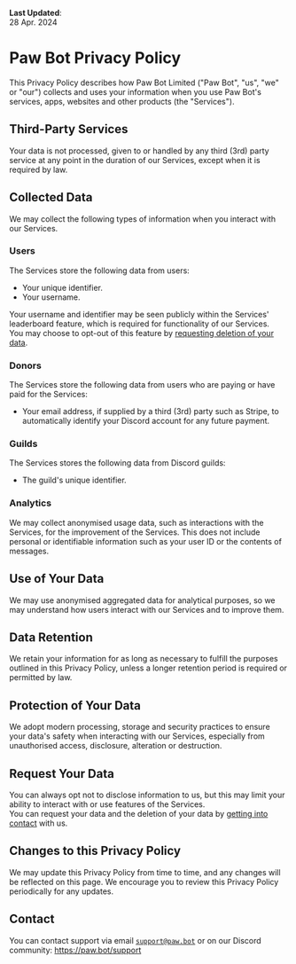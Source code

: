 **Last Updated**:  
28 Apr. 2024

# Paw Bot Privacy Policy

This Privacy Policy describes how Paw Bot Limited ("Paw Bot", "us", "we" or "our") collects and uses your information when you use Paw Bot's services, apps, websites and other products (the "Services").  

## Third-Party Services

Your data is not processed, given to or handled by any third (3rd) party service at any point in the duration of our Services, except when it is required by law.

## Collected Data

We may collect the following types of information when you interact with our Services.  

### Users

The Services store the following data from users:

* Your unique identifier.
* Your username.

Your username and identifier may be seen publicly within the Services' leaderboard feature, which is required for functionality of our Services.  
You may choose to opt-out of this feature by [requesting deletion of your data](#Request-Your-Data).  

### Donors

The Services store the following data from users who are paying or have paid for the Services:

* Your email address, if supplied by a third (3rd) party such as Stripe, to automatically identify your Discord account for any future payment.

### Guilds

The Services stores the following data from Discord guilds:

- The guild's unique identifier.

### Analytics

We may collect anonymised usage data, such as interactions with the Services, for the improvement of the Services.
This does not include personal or identifiable information such as your user ID or the contents of messages.

## Use of Your Data

We may use anonymised aggregated data for analytical purposes, so we may understand how users interact with our Services and to improve them.

## Data Retention

We retain your information for as long as necessary to fulfill the purposes outlined in this Privacy Policy, unless a longer retention period is required or permitted by law.

## Protection of Your Data

We adopt modern processing, storage and security practices to ensure your data's safety when interacting with our Services, especially from unauthorised access, disclosure, alteration or destruction.

## Request Your Data

You can always opt not to disclose information to us, but this may limit your ability to interact with or use features of the Services.  
You can request your data and the deletion of your data by [getting into contact](#Contact) with us.  

## Changes to this Privacy Policy

We may update this Privacy Policy from time to time, and any changes will be reflected on this page. We encourage you to review this Privacy Policy periodically for any updates.

## Contact

You can contact support via email [`support@paw.bot`](mailto:support@paw.bot) or on our Discord community: <https://paw.bot/support>
